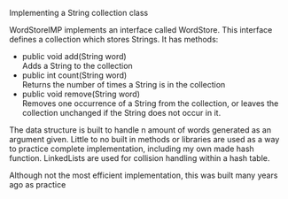 Implementing a String collection class

WordStoreIMP implements an interface called WordStore. This interface defines a collection which stores Strings. It has methods:

* public void add(String word) 
<br>Adds a String to the collection 
* public int count(String word) 
<br>Returns the number of times a String is in the collection 
* public void remove(String word) 
<br>Removes one occurrence of a String from the collection, or leaves the collection unchanged if the String does not occur in it. 

The data structure is built to handle n amount of words generated as an argument given. Little to no built in methods or libraries are used as a way to practice complete implementation, including my own made hash function. LinkedLists are used for collision handling within a hash table. 

Although not the most efficient implementation, this was built many years ago as practice 
